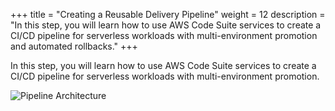 +++
title = "Creating a Reusable Delivery Pipeline"
weight = 12
description = "In this step, you will learn how to use AWS Code Suite services to create a CI/CD pipeline for serverless workloads with multi-environment promotion and automated rollbacks."
+++

In this step, you will learn how to use AWS Code Suite services to create a CI/CD pipeline for serverless workloads with multi-environment promotion.

![Pipeline Architecture](/images/cf-pipeline-build.png?width=40pc)

